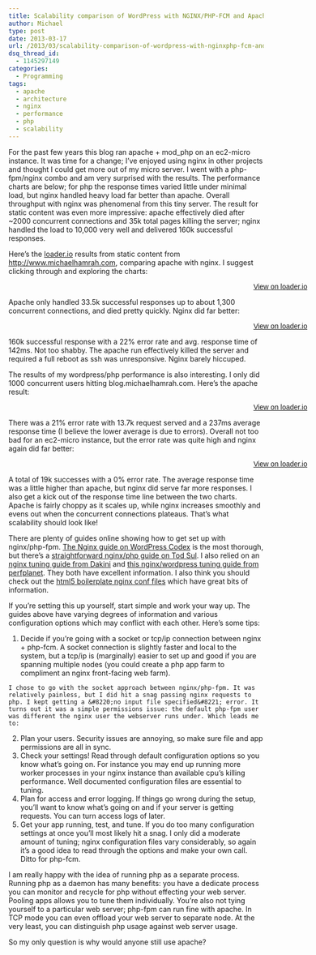 ```yaml
---
title: Scalability comparison of WordPress with NGINX/PHP-FCM and Apache on an ec2-micro instance.
author: Michael
type: post
date: 2013-03-17
url: /2013/03/scalability-comparison-of-wordpress-with-nginxphp-fcm-and-apache-on-an-ec2-micro-instance/
dsq_thread_id:
  - 1145297149
categories:
  - Programming
tags:
  - apache
  - architecture
  - nginx
  - performance
  - php
  - scalability
---
```

For the past few years this blog ran apache + mod_php on an ec2-micro instance. It was time for a change; I&#8217;ve enjoyed using nginx in other projects and thought I could get more out of my micro server. I went with a php-fpm/nginx combo and am very surprised with the results. The performance charts are below; for php the response times varied little under minimal load, but nginx handled heavy load far better than apache. Overall throughput with nginx was phenomenal from this tiny server. The result for static content was even more impressive: apache effectively died after ~2000 concurrent connections and 35k total pages killing the server; nginx handled the load to 10,000 very well and delivered 160k successful responses.

Here&#8217;s the [loader.io][1] results from static content from http://www.michaelhamrah.com, comparing apache with nginx. I suggest clicking through and exploring the charts:

<div style="width: 600px;">
  </p> 
  
  <div style="width: 100%; text-align: right;">
    <a href="http://loader.io/results/f1c357b13b1f554eef534b79866eb5ce" target="_blank"  style="padding: 0 10px 10px 0; font-family: Arial, 'Helvetica Neue', Helvetica, sans-serif; font-size: 14px;">View on loader.io</a>
  </div>
</div>

Apache only handled 33.5k successful responses up to about 1,300 concurrent connections, and died pretty quickly. Nginx did far better:

<div style="width: 600px;">
  </p> 
  
  <div style="width: 100%; text-align: right;">
    <a href="http://loader.io/results/9430bdfcab50f31dc66f3ea3014beb84" target="_blank"  style="padding: 0 10px 10px 0; font-family: Arial, 'Helvetica Neue', Helvetica, sans-serif; font-size: 14px;">View on loader.io</a>
  </div>
</div>

160k successful response with a 22% error rate and avg. response time of 142ms. Not too shabby. The apache run effectively killed the server and required a full reboot as ssh was unresponsive. Nginx barely hiccuped.

The results of my wordpress/php performance is also interesting. I only did 1000 concurrent users hitting blog.michaelhamrah.com. Here&#8217;s the apache result:

<div style="width: 600px;">
  </p> 
  
  <div style="width: 100%; text-align: right;">
    <a href="http://loader.io/results/210867953c97cdd2dd4308dce17bcae3" target="_blank"  style="padding: 0 10px 10px 0; font-family: Arial, 'Helvetica Neue', Helvetica, sans-serif; font-size: 14px;">View on loader.io</a>
  </div>
</div>

There was a 21% error rate with 13.7k request served and a 237ms average response time (I believe the lower average is due to errors). Overall not too bad for an ec2-micro instance, but the error rate was quite high and nginx again did far better:

<div style="width: 600px;">
  </p> 
  
  <div style="width: 100%; text-align: right;">
    <a href="http://loader.io/results/631e11ff9206c6c7a3820c891380c9a3" target="_blank"  style="padding: 0 10px 10px 0; font-family: Arial, 'Helvetica Neue', Helvetica, sans-serif; font-size: 14px;">View on loader.io</a>
  </div>
</div>

A total of 19k successes with a 0% error rate. The average response time was a little higher than apache, but nginx did serve far more responses. I also get a kick out of the response time line between the two charts. Apache is fairly choppy as it scales up, while nginx increases smoothly and evens out when the concurrent connections plateaus. That&#8217;s what scalability should look like!

There are plenty of guides online showing how to get set up with nginx/php-fpm. [The Nginx guide on WordPress Codex][2] is the most thorough, but there&#8217;s a [straightforward nginx/php guide on Tod Sul][3]. I also relied on an [nginx tuning guide from Dakini][4] and [this nginx/wordpress tuning guide from perfplanet][5]. They both have excellent information. I also think you should check out the [html5 boilerplate nginx conf files][6] which have great bits of information.

If you&#8217;re setting this up yourself, start simple and work your way up. The guides above have varying degrees of information and various configuration options which may conflict with each other. Here&#8217;s some tips:

  1. Decide if you&#8217;re going with a socket or tcp/ip connection between nginx + php-fcm. A socket connection is slightly faster and local to the system, but a tcp/ip is (marginally) easier to set up and good if you are spanning multiple nodes (you could create a php app farm to compliment an nginx front-facing web farm).
  
    I chose to go with the socket approach between nginx/php-fpm. It was relatively painless, but I did hit a snag passing nginx requests to php. I kept getting a &#8220;no input file specified&#8221; error. It turns out it was a simple permissions issue: the default php-fpm user was different the nginx user the webserver runs under. Which leads me to:
  2. Plan your users. Security issues are annoying, so make sure file and app permissions are all in sync.
  3. Check your settings! Read through default configuration options so you know what&#8217;s going on. For instance you may end up running more worker processes in your nginx instance than available cpu&#8217;s killing performance. Well documented configuration files are essential to tuning.
  4. Plan for access and error logging. If things go wrong during the setup, you&#8217;ll want to know what&#8217;s going on and if your server is getting requests. You can turn access logs of later.
  5. Get your app running, test, and tune. If you do too many configuration settings at once you&#8217;ll most likely hit a snag. I only did a moderate amount of tuning; nginx configuration files vary considerably, so again it&#8217;s a good idea to read through the options and make your own call. Ditto for php-fcm.

I am really happy with the idea of running php as a separate process. Running php as a daemon has many benefits: you have a dedicate process you can monitor and recycle for php without effecting your web server. Pooling apps allows you to tune them individually. You&#8217;re also not tying yourself to a particular web server; php-fpm can run fine with apache. In TCP mode you can even offload your web server to separate node. At the very least, you can distinguish php usage against web server usage.

So my only question is why would anyone still use apache?

 [1]: http://loader.io
 [2]: http://codex.wordpress.org/Nginx
 [3]: http://todsul.com/install-configure-php-fpm
 [4]: http://dak1n1.com/blog/12-nginx-performance-tuning
 [5]: http://calendar.perfplanet.com/2012/using-nginx-php-fpmapc-and-varnish-to-make-wordpress-websites-fly/
 [6]: https://github.com/h5bp/server-configs/blob/master/nginx/nginx.conf
